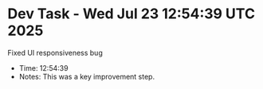 # Dev Task - Wed Jul 23 12:54:39 UTC 2025
Fixed UI responsiveness bug
- Time: 12:54:39
- Notes: This was a key improvement step.
